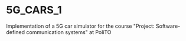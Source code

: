 # 5G_CARS_1
Implementation of a 5G car simulator for the course "Project: Software-defined communication systems" at PoliTO

